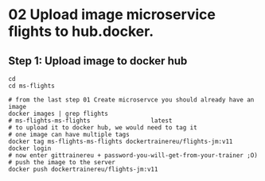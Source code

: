 # 02 Upload image microservice flights to hub.docker. 

## Step 1: Upload image to docker hub 

```
cd
cd ms-flights
```

```
# from the last step 01 Create microservce you should already have an image
docker images | grep flights
# ms-flights-ms-flights                 latest  
# to upload it to docker hub, we would need to tag it
# one image can have multiple tags
docker tag ms-flights-ms-flights dockertrainereu/flights-jm:v11
docker login
# now enter gittrainereu + password-you-will-get-from-your-trainer ;O)
# push the image to the server 
docker push dockertrainereu/flights-jm:v11
```
